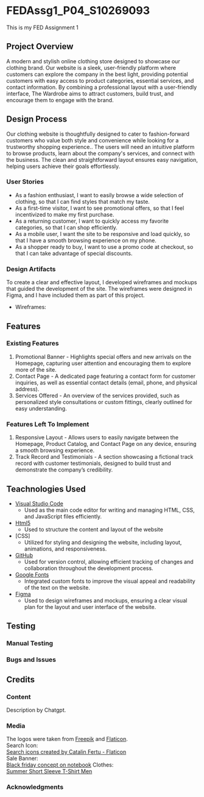# FEDAssg1_P04_S10269093
This is my FED Assignment 1

## **Project Overview**
A modern and stylish online clothing store designed to showcase our clothing brand. Our website is a sleek, user-friendly platform where customers can explore the company in the best light, providing potential customers with easy access to product categories, essential services, and contact information. By combining a professional layout with a user-friendly interface, The Wardrobe aims to attract customers, build trust, and encourage them to engage with the brand.

## **Design Process**
Our clothing website is thoughtfully designed to cater to fashion-forward customers who value both style and convenience while looking for a trustworthy shopping experience..
The users  will need an intuitive platform to browse products, learn about the company's services, and connect with the business. The clean and straightforward layout ensures easy navigation, helping users achieve their goals effortlessly.

### **User Stories** 
- As a fashion enthusiast, I want to easily browse a wide selection of clothing, so that I can find styles that match my taste.
- As a first-time visitor, I want to see promotional offers, so that I feel incentivized to make my first purchase.
- As a returning customer, I want to quickly access my favorite categories, so that I can shop efficiently.
- As a mobile user, I want the site to be responsive and load quickly, so that I have a smooth browsing experience on my phone.
- As a shopper ready to buy, I want to use a promo code at checkout, so that I can take advantage of special discounts.

### **Design Artifacts** 
To create a clear and effective layout, I developed wireframes and mockups that guided the development of the site. 
The wireframes were designed in Figma, and I have included them as part of this project.
- Wireframes:


## **Features**
### **Existing Features**
1. Promotional Banner - Highlights special offers and new arrivals on the Homepage, capturing user attention and encouraging them to explore more of the site.
2. Contact Page - A dedicated page featuring a contact form for customer inquiries, as well as essential contact details (email, phone, and physical address).
3. Services Offered - An overview of the services provided, such as personalized style consultations or custom fittings, clearly outlined for easy understanding. 

### **Features Left To Implement**
1. Responsive Layout - Allows users to easily navigate between the Homepage, Product Catalog, and Contact Page on any device, ensuring a smooth browsing experience.
2. Track Record and Testimonials - A section showcasing a fictional track record with customer testimonials, designed to build trust and demonstrate the company’s credibility.

## **Teachnologies Used**
- [Visual Studio Code](https://code.visualstudio.com/)
    - Used as the main code editor for writing and managing HTML, CSS, and JavaScript files efficiently.
- [Html5](https://marketplace.visualstudio.com/items?itemName=sidthesloth.html5-boilerplate)
    - Used to structure the content and layout of the website
- [CSS]
    - Utilized for styling and designing the website, including layout, animations, and responsiveness.
- [GitHub](https://github.com/)
    - Used for version control, allowing efficient tracking of changes and collaboration throughout the development process.
- [Google Fonts](https://fonts.google.com/)
    - Integrated custom fonts to improve the visual appeal and readability of the text on the website.
- [Figma](https://www.figma.com/)
    - Used to design wireframes and mockups, ensuring a clear visual plan for the layout and user interface of the website.

## **Testing**
### **Manual Testing**










### **Bugs and Issues**






## **Credits**
### **Content**
Description by Chatgpt.

### **Media**
The logos were taken from [Freepik](https://www.freepik.com/) and [Flaticon](https://www.flaticon.com/).  
Search Icon:  
<a href="https://www.flaticon.com/free-icons/search" title="search icons">Search icons created by Catalin Fertu - Flaticon</a>  
Sale Banner:  
<a href="https://www.freepik.com/free-photo/black-friday-concept-notebook_5721055.htm#fromView=search&page=1&position=11&uuid=b115a212-2c32-41ea-8e4d-df4bf4794623">Black friday concept on notebook</a>
Clothes:  
<a href="https://shopee.sg/Summer-Ice-Silk-Short-Sleeve-T-shirt-Men%27s-2021-New-Fashion-Brand-T-shirt-Inner-Half-Sleeve-Top-Clothes-Men%27s-T-i.1006220784.28208690901?sp_atk=17100706-8997-4065-b0da-c894fa801c2f&xptdk=17100706-8997-4065-b0da-c894fa801c2f">Summer Short Sleeve T-Shirt Men</a>

### **Acknowledgments**
